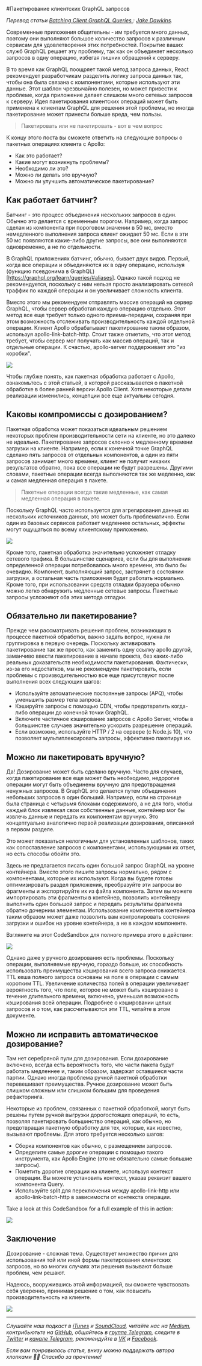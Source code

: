 #Пакетирование клиентских GraphQL запросов

*Перевод статьи [Batching Client GraphQL Queries
](https://blog.apollographql.com/batching-client-graphql-queries-a685f5bcd41b): [Jake Dawkins](https://twitter.com/JakeDawkins).*

Современные приложения общительны - им требуется много данных, поэтому они выполняют большое количество запросов к различным сервисам для удовлетворения этих потребностей. Покрытие ваших служб GraphQL решает эту проблему, так как он объединяет несколько запросов в одну операцию, избегая лишних обращений к серверу.

В то время как GraphQL поощряет такой метод запроса данных, React рекомендует разработчикам разделить логику запроса данных так, чтобы она была связана с компонентами, которые используют эти данные. Этот шаблон чрезвычайно полезен, но может привести к проблеме, когда приложение делает слишком много сетевых запросов к серверу. Идея пакетирования клиентских операций может быть применена к клиентам GraphQL для решения этой проблемы, но иногда пакетирование может принести больше вреда, чем пользы.

> Пакетировать или не пакетировать - вот в чем вопрос

К концу этого поста вы сможете ответить на следующие вопросы о пакетных операциях клиента с Apollo:

- Как это работает?
- Какие могут возникнуть проблемы?
- Необходимо ли это?
- Можно ли делать это вручную?
- Можно ли улучшить автоматическое пакетирование?

## Как работает батчинг?

Батчинг - это процесс объединения нескольких запросов в один. Обычно это делается с временным порогом. Например, когда запрос сделан из компонента при пороговом значении в 50 мс, вместо немедленного выполнения запроса клиент ожидает 50 мс. Если в эти 50 мс появляются какие-либо другие запросы, все они выполняются одновременно, а не по отдельности.

В GraphQL приложениях батчинг, обычно, бывает двух видов. Первый, когда все операции и объединяются их в одну операцию, используя (функцию псевдонима в GraphQL)[https://graphql.org/learn/queries/#aliases]. Однако такой подход не рекомендуется, поскольку с ним нельзя просто анализировать сетевой траффик по каждой операции и он увеличивает сложность клиента.

Вместо этого мы рекомендуем отправлять массив операций на сервер GraphQL, чтобы сервер обработал каждую операцию отдельно. Этот метод все еще требует только одного приема-передачи, сохраняя при этом возможность отслеживать производительность каждой отдельной операции. Клиент Apollo обрабатывает пакетирование таким образом, используя apollo-link-batch-http. Стоит также отметить, что этот метод требует, чтобы сервер мог получать как массив операций, так и отдельные операции. К счастью, apollo-server поддерживает это "из коробки".

![](https://cdn-images-1.medium.com/max/1600/1*IUrPIx21p74CvO2tTKabkA.png)

Чтобы глубже понять, как пакетная обработка работает с Apollo, ознакомьтесь с этой статьей, в которой рассказывается о пакетной обработке в более ранней версии Apollo Client. Хотя некоторые детали реализации изменились, концепции все еще актуальны сегодня.

## Каковы компромиссы с дозированием?

Пакетная обработка может показаться идеальным решением некоторых проблем производительности сети на клиенте, но это далеко не идеально. Пакетирование запросов склонно к медленному времени загрузки на клиенте. Например, если к конечной точке GraphQL сделано пять запросов от отдельных компонентов, а один из пяти запросов занимает много времени, клиент не получит никаких результатов обратно, пока все операции не будут разрешены. Другими словами, пакетные операции всегда выполняются так же медленно, как и самая медленная операция в пакете.

> Пакетные операции всегда такие медленные, как самая медленная операция в пакете.

Поскольку GraphQL часто используется для агрегирования данных из нескольких источников данных, это может быть проблематично. Если один из базовых сервисов работает медленнее остальных, эффекты могут ощущаться по всему клиентскому приложению.

![](https://cdn-images-1.medium.com/max/1600/1*_1VoQ49cbUEPHL7RPsl0og.gif)

Кроме того, пакетная обработка значительно усложняет отладку сетевого трафика. В большинстве сценариев, если бы для выполнения определенной операции потребовалось много времени, это было бы очевидно. Компонент, выполняющий запрос, застрянет в состоянии загрузки, а остальная часть приложения будет работать нормально. Кроме того, при использовании средств отладки браузера обычно можно легко обнаружить медленные сетевые запросы. Пакетные запросы усложняют оба этих метода отладки.

## Обязательно ли пакетирование?

Прежде чем рассматривать решения проблем, возникающих в процессе пакетной обработки, важно задать вопрос, нужна ли группировка в первую очередь. Поскольку активировать пакетирование так же просто, как заменить одну ссылку apollo другой, заманчиво ввести пакетирование в начале проекта, без каких-либо реальных доказательств необходимости пакетирования. Фактически, из-за его недостатков, мы не рекомендуем пакетировать, если проблемы с производительностью все еще присутствуют после выполнения всех следующих шагов:

- Используйте автоматические постоянные запросы (APQ), чтобы уменьшить размер тела запроса.
- Кэшируйте запросы с помощью CDN, чтобы предотвратить когда-либо операции до конечной точки GraphQL.
- Включите частичное кэширование запросов с Apollo Server, чтобы в большинстве случаев значительно ускорить разрешение операций.
- Если возможно, используйте HTTP / 2 на сервере (с Node.js 10), что позволяет мультиплексировать запросы, эффективно пакетируя их.

## Можно ли пакетировать вручную?

Да! Дозирование может быть сделано вручную. Часто для случаев, когда пакетирование все еще может быть необходимо, недорогие операции могут быть объединены вручную для предотвращения ненужных запросов. В GraphQL это делается путем объединения небольших запросов в один больший. Например, если на странице была страница с четырьмя блоками содержимого, а не для того, чтобы каждый блок извлекал свои собственные данные, контейнер мог бы извлечь данные и передать их компонентам вручную. Это концептуально аналогично первой реализации дозирования, описанной в первом разделе.

Это может показаться нелогичным для установленных шаблонов, таких как сопоставление запросов с компонентами, использующими их ответ, но есть способы обойти это.

Здесь не предлагается писать один большой запрос GraphQL на уровне контейнера. Вместо этого пишите запросы нормально, рядом с компонентами, которые их используют. Когда вы будете готовы оптимизировать раздел приложения, преобразуйте эти запросы во фрагменты и экспортируйте их из файла компонента. Затем вы можете импортировать эти фрагменты в контейнер, позволить контейнеру выполнить один большой запрос и передать результаты фрагмента обратно дочерним элементам. Использование компонентов контейнера таким образом может даже позволить вам контролировать состояния загрузки и ошибок на уровне контейнера, а не в каждом компоненте.

Взгляните на этот CodeSandbox для полного примера этого в действии:

![](https://codesandbox.io/s/wnyxmy8kv7?autoresize=1&fontsize=12&moduleview=1)

Однако даже у ручного дозирования есть проблемы. Поскольку операции, выполняемые вручную, гораздо больше, их способность использовать преимущества кэширования всего запроса снижается. TTL кеша полного запроса основаны на поле в операции с самым коротким TTL. Увеличение количества полей в операции увеличивает вероятность того, что поле, которое не может быть кэшировано в течение длительного времени, включено, уменьшая возможность кэширования всей операции. Подробнее о кэшировании целых запросов и о том, как рассчитываются эти TTL, читайте в этом документе.

## Можно ли исправить автоматическое дозирование?

Там нет серебряной пули для дозирования. Если дозирование включено, всегда есть вероятность того, что части пакета будут работать медленнее и, таким образом, задержат оставшиеся части партии. Однако иногда проблема ручной пакетной обработки перевешивает преимущества. Ручное дозирование может быть слишком сложным или слишком большим для проведения рефакторинга.

Некоторые из проблем, связанных с пакетной обработкой, могут быть решены путем ручной выгрузки дорогостоящих операций, то есть, позволяя пакетировать большинство операций, как обычно, но предотвращая пакетную обработку для тех, которые, как известно, вызывают проблемы. Для этого требуется несколько шагов:

- Сборка компонентов как обычно, с размещением запросов.
- Определите самые дорогие операции с помощью такого инструмента, как Apollo Engine (это не обязательно самые большие запросы).
- Пометить дорогие операции на клиенте, используя контекст операции. Вы можете установить контекст, указав реквизит вашего компонента Query.
- Используйте split для переключения между apollo-link-http или apollo-link-batch-http в зависимости от контекста операции.

Take a look at this CodeSandbox for a full example of this in action:

![](https://codesandbox.io/s/14xk74wk0q?autoresize=1&fontsize=12&moduleview=1)

## Заключение

Дозирование - сложная тема. Существует множество причин для использования той или иной формы пакетирования клиентских запросов, но во многих случаях эти решения вызывают больше проблем, чем решают.

Надеюсь, вооружившись этой информацией, вы сможете чувствовать себя уверенно, принимая решение о том, как повысить производительность на клиенте.

![](https://cdn-images-1.medium.com/max/1600/1*z1jNMuLYJ-eOi_TGIjkjNw.gif)

- - - -

*Слушайте наш подкаст в [iTunes](https://itunes.apple.com/ru/podcast/девшахта/id1226773343) и [SoundCloud](https://soundcloud.com/devschacht), читайте нас на [Medium](https://medium.com/devschacht), контрибьютьте на [GitHub](https://github.com/devSchacht), общайтесь в [группе Telegram](https://t.me/devSchacht), следите в [Twitter](https://twitter.com/DevSchacht) и [канале Telegram](https://t.me/devSchachtChannel), рекомендуйте в [VK](https://vk.com/devschacht) и [Facebook](https://www.facebook.com/devSchacht).*

*Если вам понравилась статья, внизу можно поддержать автора хлопками 👏🏻 Спасибо за прочтение!*
